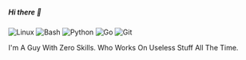 ##### Hi there 👋

![Linux](https://img.shields.io/static/v1?style=square&color=0F0F0F&logoColor=FFFFCC&logo=linux&label=&message=Linux) ![Bash](https://img.shields.io/static/v1?style=square&color=0F0F0F&logoColor=FFFFCC&logo=gnu-bash&label=&message=Bash) ![Python](https://img.shields.io/static/v1?style=square&color=0F0F0F&logoColor=FFFFCC&logo=python&label=&message=Python)  ![Go](https://img.shields.io/static/v1?style=square&color=0F0F0F&logoColor=FFFFCC&logo=go&label=&message=Go) ![Git](https://img.shields.io/static/v1?style=square&color=0F0F0F&logoColor=FFFFCC&logo=git&label=&message=Git) 

I'm A Guy With Zero Skills. Who Works On Useless Stuff All The Time.
